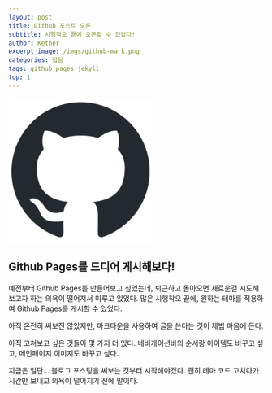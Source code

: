 ```yaml
---
layout: post
title: Github 포스트 오픈
subtitle: 시행착오 끝에 오픈할 수 있었다!
author: Kether
excerpt_image: /imgs/github-mark.png
categories: 잡담
tags: github pages jekyll
top: 1
---
```


![banner](/imgs/github-mark.png)

## Github Pages를 드디어 게시해보다!
예전부터 Github Pages를 만들어보고 싶었는데, 퇴근하고 돌아오면 새로운걸 시도해보고자 하는 의욕이 떨어져서 미루고 있었다. 많은 시행착오 끝에, 원하는 테마를 적용하여 Github Pages를 게시할 수 있었다.

아직 온전히 써보진 않았지만, 마크다운을 사용하여 글을 쓴다는 것이 제법 마음에 든다.

아직 고쳐보고 싶은 것들이 몇 가지 더 있다. 네비게이션바의 순서랑 아이템도 바꾸고 싶고, 메인페이지 이미지도 바꾸고 싶다.

지금은 일단... 블로그 포스팅을 써보는 것부터 시작해야겠다. 괜히 테마 코드 고치다가 시간만 보내고 의욕이 떨어지기 전에 말이다.